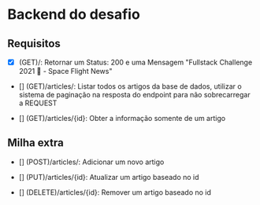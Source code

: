 # Backend do desafio
## Requisitos
- [x] (GET)/:  Retornar um Status: 200 e uma Mensagem "Fullstack Challenge 2021 🏅 - Space Flight News"

- [] (GET)/articles/:   Listar todos os artigos da base de dados, utilizar o sistema de paginação na resposta do endpoint para não sobrecarregar a REQUEST

- [] (GET)/articles/{id}: Obter a informação somente de um artigo

## Milha extra
- [] (POST)/articles/: Adicionar um novo artigo

- [] (PUT)/articles/{id}: Atualizar um artigo baseado no id

- [] (DELETE)/articles/{id}: Remover um artigo baseado no id